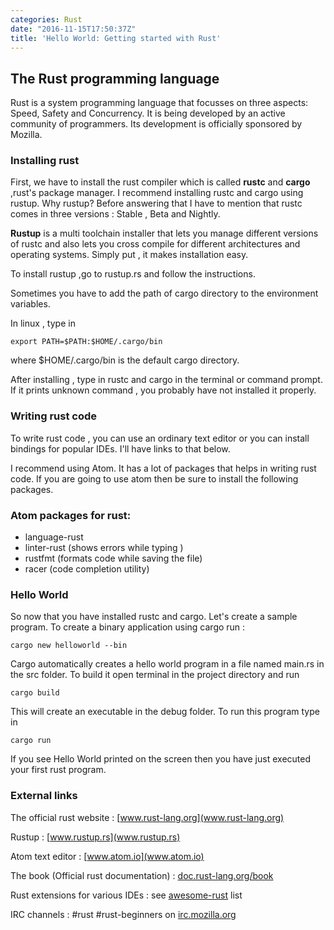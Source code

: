 ```yaml
---
categories: Rust
date: "2016-11-15T17:50:37Z"
title: 'Hello World: Getting started with Rust'
---
```

## The Rust programming language

Rust is a system programming language that focusses on three aspects: Speed, Safety and Concurrency. It is being developed by an active community of programmers. Its development is officially sponsored by Mozilla.

### Installing rust

First, we have to install the rust compiler which is called **rustc** and **cargo** ,rust's package manager. I recommend installing rustc and cargo using rustup. Why rustup? Before answering that I have to mention that rustc comes in three versions : Stable , Beta and Nightly.

**Rustup** is a multi toolchain installer that lets you manage different versions of rustc and also lets you cross compile for different architectures and operating systems. Simply put , it makes installation easy.

To install rustup ,go to rustup.rs and follow the instructions.

Sometimes you have to add the path of  cargo directory to the environment variables.

In linux , type in

``` export PATH=$PATH:$HOME/.cargo/bin ```     

where $HOME/.cargo/bin is the default cargo directory.

After installing , type in rustc and cargo in the terminal or command prompt. If it prints unknown command , you probably have not installed it properly.

### Writing rust code

To write rust code , you can use an ordinary text editor or you can install bindings for popular IDEs. I'll have links to that below.

I recommend using Atom. It has a lot of packages that helps in writing rust code. If you are going to use atom then be sure to install the following packages.

### Atom packages for rust:

  *  language-rust
  *  linter-rust (shows errors while typing  )
  *  rustfmt  (formats code while saving the file)
  *  racer (code completion utility)

### Hello World

So now that you have installed rustc and cargo. Let's create a sample program. To create a binary application using cargo run :

```cargo new helloworld --bin```

Cargo automatically creates a hello world program in a file named main.rs in the src folder. To build it open terminal in the project directory and run

```cargo build```

This will create an executable in the debug folder. To run this program type in

```cargo run```

If you see Hello World printed on the screen then you have just executed your first rust program.

### External links

The official rust website : [www.rust-lang.org](www.rust-lang.org)

Rustup   : [www.rustup.rs](www.rustup.rs)

Atom text editor : [www.atom.io](www.atom.io)

The book (Official rust documentation) : [doc.rust-lang.org/book](doc.rust-lang.org/book)

Rust extensions for various IDEs : see [awesome-rust](https://github.com/kud1ing/awesome-rust#ides) list

IRC channels : #rust  #rust-beginners on [irc.mozilla.org](irc.mozilla.org)
